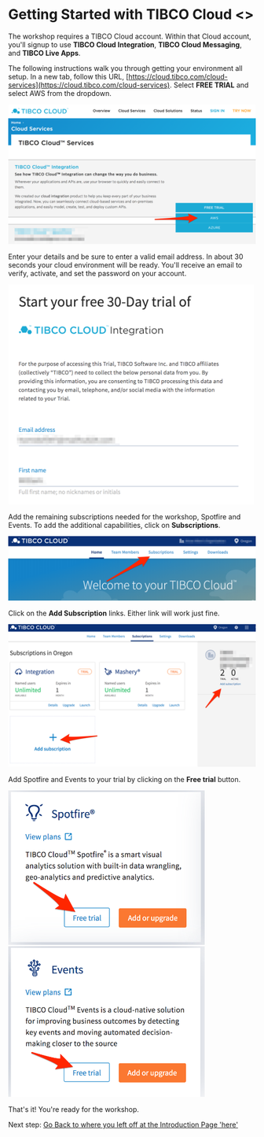 # Getting Started with TIBCO Cloud <<Fix this page with subsriptions needed and remove Spotfire and Events Reference>>

The workshop requires a TIBCO Cloud account. Within that Cloud account, you'll signup to use **TIBCO Cloud Integration**, **TIBCO Cloud Messaging**, and **TIBCO Live Apps**.

The following instructions walk you through getting your environment all setup.  In a new tab, follow this URL, [https://cloud.tibco.com/cloud-services](https://cloud.tibco.com/cloud-services).  Select **FREE TRIAL** and select AWS from the dropdown.

![Cloud Integration Signup](images/signup.png "Cloud Integration Signup")

Enter your details and be sure to enter a valid email address.  In about 30 seconds your cloud environment will be ready.  You'll receive an email to verify, activate, and set the password on your account.

<img src="./images/trial_form.png" alt="Trial Signup Form" width=500/>

Add the remaining subscriptions needed for the workshop, Spotfire and Events.  To add the additional capabilities, click on **Subscriptions**.

![Subscription](images/homepage_subscription.png "Add subscriptions")

Click on the **Add Subscription** links.  Either link will work just fine.

![Add Subscription](images/add_subscription.png "Add Subscription")

Add Spotfire and Events to your trial by clicking on the **Free trial** button.

<img src="./images/trial_spotfire.png" alt="Spotfire Free Trial" width=400/>&nbsp;&nbsp;<img src="./images/trial_events.png" alt="Events Free Trial" width=400/>

That's it!  You're ready for the workshop.

Next step: [Go Back to where you left off at the Introduction Page 'here' ](README.md#workshop-overview)
